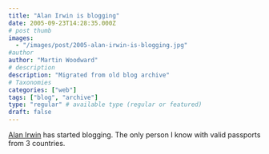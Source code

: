 ```yaml
---
title: "Alan Irwin is blogging"
date: 2005-09-23T14:28:35.000Z
# post thumb
images:
  - "/images/post/2005-alan-irwin-is-blogging.jpg"
#author
author: "Martin Woodward"
# description
description: "Migrated from old blog archive"
# Taxonomies
categories: ["web"]
tags: ["blog", "archive"]
type: "regular" # available type (regular or featured)
draft: false
---
```


[Alan Irwin](http://www.palmerlake.com) has started blogging. The only person I know with valid passports from 3 countries.
